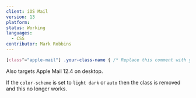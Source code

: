 ```yaml
---
client: iOS Mail
version: 13
platform:
status: Working
languages:
  - CSS
contributor: Mark Robbins
---
```


```css
[class^="apple-mail"] .your-class-name { /* Replace this comment with your styles */ }
```

Also targets Apple Mail 12.4 on desktop.

If the `color-scheme` is set to `light dark` or `auto` then the class is removed and this no longer works.
